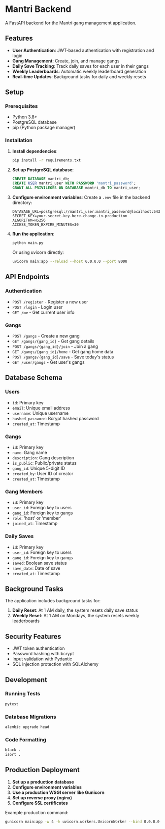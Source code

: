 # Mantri Backend

A FastAPI backend for the Mantri gang management application.

## Features

- **User Authentication**: JWT-based authentication with registration and login
- **Gang Management**: Create, join, and manage gangs
- **Daily Save Tracking**: Track daily saves for each user in their gangs
- **Weekly Leaderboards**: Automatic weekly leaderboard generation
- **Real-time Updates**: Background tasks for daily and weekly resets

## Setup

### Prerequisites

- Python 3.8+
- PostgreSQL database
- pip (Python package manager)

### Installation

1. **Install dependencies**:
   ```bash
   pip install -r requirements.txt
   ```

2. **Set up PostgreSQL database**:
   ```sql
   CREATE DATABASE mantri_db;
   CREATE USER mantri_user WITH PASSWORD 'mantri_password';
   GRANT ALL PRIVILEGES ON DATABASE mantri_db TO mantri_user;
   ```

3. **Configure environment variables**:
   Create a `.env` file in the backend directory:
   ```
   DATABASE_URL=postgresql://mantri_user:mantri_password@localhost:5432/mantri_db
   SECRET_KEY=your-secret-key-here-change-in-production
   ALGORITHM=HS256
   ACCESS_TOKEN_EXPIRE_MINUTES=30
   ```

4. **Run the application**:
   ```bash
   python main.py
   ```

   Or using uvicorn directly:
   ```bash
   uvicorn main:app --reload --host 0.0.0.0 --port 8000
   ```

## API Endpoints

### Authentication
- `POST /register` - Register a new user
- `POST /login` - Login user
- `GET /me` - Get current user info

### Gangs
- `POST /gangs` - Create a new gang
- `GET /gangs/{gang_id}` - Get gang details
- `POST /gangs/{gang_id}/join` - Join a gang
- `GET /gangs/{gang_id}/home` - Get gang home data
- `POST /gangs/{gang_id}/save` - Save today's status
- `GET /user/gangs` - Get user's gangs

## Database Schema

### Users
- `id`: Primary key
- `email`: Unique email address
- `username`: Unique username
- `hashed_password`: Bcrypt hashed password
- `created_at`: Timestamp

### Gangs
- `id`: Primary key
- `name`: Gang name
- `description`: Gang description
- `is_public`: Public/private status
- `gang_id`: Unique 5-digit ID
- `created_by`: User ID of creator
- `created_at`: Timestamp

### Gang Members
- `id`: Primary key
- `user_id`: Foreign key to users
- `gang_id`: Foreign key to gangs
- `role`: 'host' or 'member'
- `joined_at`: Timestamp

### Daily Saves
- `id`: Primary key
- `user_id`: Foreign key to users
- `gang_id`: Foreign key to gangs
- `saved`: Boolean save status
- `save_date`: Date of save
- `created_at`: Timestamp

## Background Tasks

The application includes background tasks for:

1. **Daily Reset**: At 1 AM daily, the system resets daily save status
2. **Weekly Reset**: At 1 AM on Mondays, the system resets weekly leaderboards

## Security Features

- JWT token authentication
- Password hashing with bcrypt
- Input validation with Pydantic
- SQL injection protection with SQLAlchemy

## Development

### Running Tests
```bash
pytest
```

### Database Migrations
```bash
alembic upgrade head
```

### Code Formatting
```bash
black .
isort .
```

## Production Deployment

1. **Set up a production database**
2. **Configure environment variables**
3. **Use a production WSGI server like Gunicorn**
4. **Set up reverse proxy (nginx)**
5. **Configure SSL certificates**

Example production command:
```bash
gunicorn main:app -w 4 -k uvicorn.workers.UvicornWorker --bind 0.0.0.0:8000
``` 
